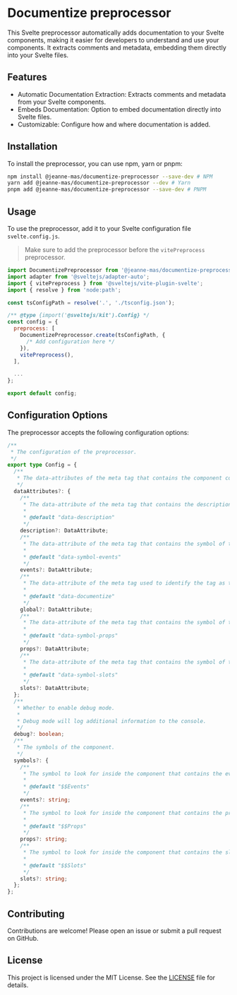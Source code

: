 # Documentize preprocessor

This Svelte preprocessor automatically adds documentation to your Svelte components, making it easier for developers to understand and use your components.
It extracts comments and metadata, embedding them directly into your Svelte files.

## Features

- Automatic Documentation Extraction: Extracts comments and metadata from your Svelte components.
- Embeds Documentation: Option to embed documentation directly into Svelte files.
- Customizable: Configure how and where documentation is added.

## Installation

To install the preprocessor, you can use npm, yarn or pnpm:

```bash
npm install @jeanne-mas/documentize-preprocessor --save-dev # NPM
yarn add @jeanne-mas/documentize-preprocessor --dev # Yarn
pnpm add @jeanne-mas/documentize-preprocessor --save-dev # PNPM
```

## Usage

To use the preprocessor, add it to your Svelte configuration file `svelte.config.js`.

> Make sure to add the preprocessor before the `vitePreprocess` preprocessor.

```javascript
import DocumentizePreprocessor from '@jeanne-mas/documentize-preprocessor';
import adapter from '@sveltejs/adapter-auto';
import { vitePreprocess } from '@sveltejs/vite-plugin-svelte';
import { resolve } from 'node:path';

const tsConfigPath = resolve('.', './tsconfig.json');

/** @type {import('@sveltejs/kit').Config} */
const config = {
  preprocess: [
    DocumentizePreprocessor.create(tsConfigPath, {
      /* Add configuration here */
    }),
    vitePreprocess(),
  ],

  ...
};

export default config;
```

## Configuration Options

The preprocessor accepts the following configuration options:

```typescript
/**
 * The configuration of the preprocessor.
 */
export type Config = {
  /**
   * The data-attributes of the meta tag that contains the component configuration.
   */
  dataAttributes?: {
    /**
     * The data-attribute of the meta tag that contains the description of the component.
     *
     * @default "data-description"
     */
    description?: DataAttribute;
    /**
     * The data-attribute of the meta tag that contains the symbol of the events.
     *
     * @default "data-symbol-events"
     */
    events?: DataAttribute;
    /**
     * The data-attribute of the meta tag used to identify the tag as the configuration for the preprocessor.
     *
     * @default "data-documentize"
     */
    global?: DataAttribute;
    /**
     * The data-attribute of the meta tag that contains the symbol of the props.
     *
     * @default "data-symbol-props"
     */
    props?: DataAttribute;
    /**
     * The data-attribute of the meta tag that contains the symbol of the slots.
     *
     * @default "data-symbol-slots"
     */
    slots?: DataAttribute;
  };
  /**
   * Whether to enable debug mode.
   *
   * Debug mode will log additional information to the console.
   */
  debug?: boolean;
  /**
   * The symbols of the component.
   */
  symbols?: {
    /**
     * The symbol to look for inside the component that contains the events.
     *
     * @default "$$Events"
     */
    events?: string;
    /**
     * The symbol to look for inside the component that contains the props.
     *
     * @default "$$Props"
     */
    props?: string;
    /**
     * The symbol to look for inside the component that contains the slots.
     *
     * @default "$$Slots"
     */
    slots?: string;
  };
};
```

## Contributing

Contributions are welcome! Please open an issue or submit a pull request on GitHub.

## License

This project is licensed under the MIT License. See the [LICENSE](./LICENSE.md) file for details.
